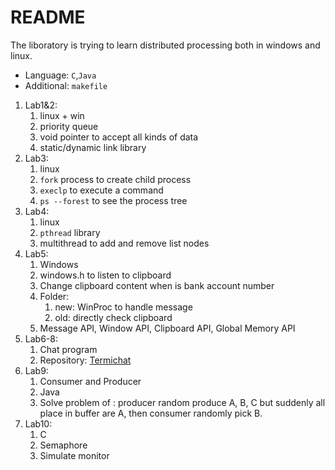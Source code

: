 # README

The liboratory is trying to learn distributed processing both in windows and linux.

* Language: `C`,`Java`
* Additional: `makefile`

1. Lab1&2: 
   1. linux + win
   2. priority queue 
   3. void pointer to accept all kinds of data
   4. static/dynamic link library
2. Lab3:
   1. linux
   2. `fork` process to create child process
   3. `execlp` to execute a command
   4. `ps --forest` to see the process tree
3. Lab4:
   1. linux
   2. `pthread` library
   3. multithread to add and remove list nodes
4. Lab5:
   1. Windows
   2. windows.h to listen to clipboard
   3. Change clipboard content when is bank account number
   4. Folder:
      1. new: WinProc to handle message
      2. old: directly check clipboard
   5. Message API, Window API, Clipboard API, Global Memory API
5. Lab6-8:
   1. Chat program
   2. Repository: [Termichat](https://github.com/DuGuYifei/Termichat)
6. Lab9:
   1. Consumer and Producer
   2. Java
   3. Solve problem of : producer random produce A, B, C but suddenly all place in buffer are A, then consumer randomly pick B.
7. Lab10:
   1. C
   2. Semaphore
   3. Simulate monitor